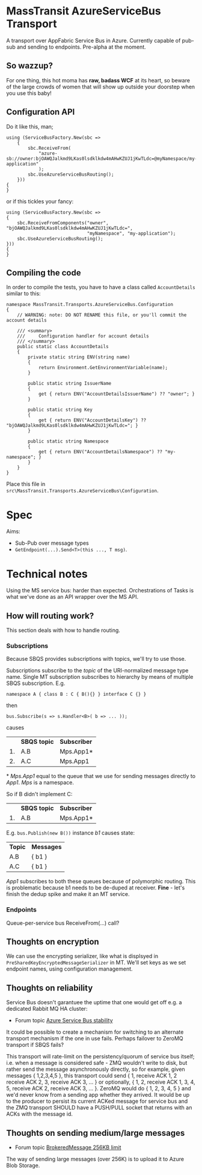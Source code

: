 # MassTransit AzureServiceBus Transport

A transport over AppFabric Service Bus in Azure. Currently capable of pub-sub and sending to endpoints. Pre-alpha at the moment.

## So wazzup? 

For one thing, this hot moma has **raw, badass WCF** at its heart, so beware of the large crowds of women that will show up outside your doorstep when you use this baby!

## Configuration API

Do it like this, man;

```
using (ServiceBusFactory.New(sbc =>
	{
		sbc.ReceiveFrom(
			"azure-sb://owner:bjOAWQJalkmd9LKas0lsdklkdw4mAHwKZUJ1jKwTLdc=@myNamespace/my-application"
			);
		sbc.UseAzureServiceBusRouting();
	}))
{
}
```

or if this tickles your fancy:

```
using (ServiceBusFactory.New(sbc =>
{
	sbc.ReceiveFromComponents("owner", "bjOAWQJalkmd9LKas0lsdklkdw4mAHwKZUJ1jKwTLdc=", 
							  "myNamespace", "my-application");
	sbc.UseAzureServiceBusRouting();
}))
{
}
```

## Compiling the code

In order to compile the tests, you have to have a class called `AccountDetails` similar to this:

```
namespace MassTransit.Transports.AzureServiceBus.Configuration
{
	// WARNING: note: DO NOT RENAME this file, or you'll commit the account details

	/// <summary>
	/// 	Configuration handler for account details
	/// </summary>
	public static class AccountDetails
	{
		private static string ENV(string name)
		{
			return Environment.GetEnvironmentVariable(name);
		}

		public static string IssuerName
		{
			get { return ENV("AccountDetailsIssuerName") ?? "owner"; }
		}

		public static string Key
		{
			get { return ENV("AccountDetailsKey") ?? "bjOAWQJalkmd9LKas0lsdklkdw4mAHwKZUJ1jKwTLdc="; }
		}

		public static string Namespace
		{
			get { return ENV("AccountDetailsNamespace") ?? "my-namespace"; }
		}
	}
}
```

Place this file in `src\MassTransit.Transports.AzureServiceBus\Configuration`.

# Spec
Aims:

 * Sub-Pub over message types
 * `GetEndpoint(...).Send<T>(this ..., T msg)`.

# Technical notes

Using the MS service bus: harder than expected. Orchestrations of Tasks is what we've done as an API wrapper over the MS API.

## How will routing work?

This section deals with how to handle routing.

### Subscriptions

Because SBQS provides subscriptions with topics, we'll try to use those.

Subscriptions subscribe to the *topic* of the URI-normalized message type name. Single MT subscription subscribes to hierarchy by means of multiple SBQS subscription. E.g.

`namespace A { class B : C { B(){} } interface C {} }`

then 

`bus.Subscribe(s => s.Handler<B>( b => ... ));`

causes

<table>
    <tr>
        <td>&nbsp;</td>
        <td><b>SBQS topic</b></td>
        <td><b>Subscriber</b></td>
    </tr>
    <tr>
        <td>1.</td>
        <td>A.B</td>
        <td>Mps.App1*</td>
    </tr>
    <tr>
        <td>2.</td>
        <td>A.C</td>
        <td>Mps.App1</td>
    </tr>
</table>

\* *Mps.App1* equal to the queue that we use for sending messages directly to *App1*. *Mps* is a namespace.

So if B didn't implement C:

<table>
    <tr>
        <td>&nbsp;</td>
        <td><b>SBQS topic</b></td>
        <td><b>Subscriber</b></td>
    </tr>
    <tr>
        <td>1.</td>
        <td>A.B</td>
        <td>Mps.App1*</td>
    </tr>
</table>

E.g. `bus.Publish(new B())` instance *b1* causes state:

<table><tr><td><b>Topic</b></td><td><b>Messages</b></td></tr>
<tr><td>A.B</td><td>{ b1 }</td></tr>
<tr><td>A.C</td><td>{ b1 }</td></tr>
</table>

*App1* subscribes to both these queues because of polymorphic routing. This is problematic because b1 needs to be de-duped at receiver. **Fine** - let's finish the dedup spike and make it an MT service.

### Endpoints

Queue-per-service bus ReceiveFrom(...) call?

## Thoughts on encryption

We can use the encrypting serializer, like what is displsyed in `PreSharedKeyEncryptedMessageSerializer` in MT. We'll set keys as we set endpoint names, using configuration management.

## Thoughts on reliability

Service Bus doesn't garantuee the uptime that one would get off e.g.
a dedicated Rabbit MQ HA cluster:

 * Forum topic [Azure Service Bus stability](http://social.msdn.microsoft.com/Forums/en-US/windowsazureconnectivity/thread/c1a37655-47ed-47b0-8853-5132330d8213)

It could be possible to create a mechanism for switching to an alternate transport mechanism if the one in use fails. Perhaps failover to ZeroMQ transport if SBQS fails?

This transport will rate-limit on the persistency/quorum of service bus itself; i.e. when a message is considered safe - ZMQ wouldn't write to disk, but rather send the message asynchronously directly, so for example, given messages { 1,2,3,4,5 }, this transport could send { 1, receive ACK 1, 2 receive ACK 2, 3, receive ACK 3, ... } or optionally, { 1, 2, receive ACK 1, 3, 4, 5, receive ACK 2, receive ACK 3, ... }. ZeroMQ would do { 1, 2, 3, 4, 5 } and we'd never know from a sending app whether they arrived. It would be up to the producer to persist its current ACKed message for service bus and the ZMQ transport SHOULD have a PUSH/PULL socket that returns with an ACKs with the message id.

## Thoughts on sending medium/large messages

 * Forum topic [BrokeredMessage 256KB limit](http://social.msdn.microsoft.com/Forums/en-US/windowsazureconnectivity/thread/b804b71e-831d-43b6-a38c-847d01034471)

The way of sending large messages (over 256K) is to upload it to Azure Blob Storage.

